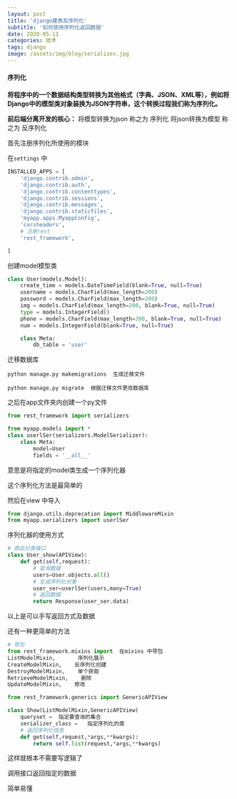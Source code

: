 ```yaml
---
layout: post
title: 'django建表及序列化'
subtitle: '如何使用序列化返回数据'
date: 2020-05-11
categories: 技术
tags: django
image: /assets/img/blog/serializes.jpg
---
```


#### 序列化

**将程序中的一个数据结构类型转换为其他格式（字典、JSON、XML等），例如将Django中的模型类对象装换为JSON字符串，这个转换过程我们称为序列化。**

**前后端分离开发的核心：**
将模型转换为json 称之为 序列化
将json转换为模型 称之为 反序列化

首先注册序列化所使用的模块

在``settings`` 中

```python
INSTALLED_APPS = [
    'django.contrib.admin',
    'django.contrib.auth',
    'django.contrib.contenttypes',
    'django.contrib.sessions',
    'django.contrib.messages',
    'django.contrib.staticfiles',
    'myapp.apps.MyappConfig',
    'corsheaders',
    # 注册rest
    'rest_framework',

]
```

创建model模型类

```python
class User(models.Model):
    create_time = models.DateTimeField(blank=True, null=True)
    username = models.CharField(max_length=200)
    password = models.CharField(max_length=200)
    img = models.CharField(max_length=200, blank=True, null=True)
    type = models.IntegerField()
    phone = models.CharField(max_length=200, blank=True, null=True)
    num = models.IntegerField(blank=True, null=True)

    class Meta:
        db_table = 'user'

```

迁移数据库

```dos
python manage.py makemigrations  生成迁移文件

python manage.py migrate  根据迁移文件更改数据库
```

之后在app文件夹内创建一个py文件

```python
from rest_framework import serializers

from myapp.models import *
class userlSer(serializers.ModelSerializer):
    class Meta:
        model=User
        fields = '__all__'
```

意思是将指定的model类生成一个序列化器

这个序列化方法是最简单的

然后在view 中导入

```python
from django.utils.deprecation import MiddlewareMixin
from myapp.serializers import userlSer
```

序列化器的使用方式

```python
# 商品分类接口
class User_show(APIView):
    def get(self,request):
        # 查询数据
        users=User.objects.all()
        # 生成序列化对象
        user_ser=userlSer(users,many=True)
		# 返回数据
        return Response(user_ser.data)
```

以上是可以手写返回方式及数据

还有一种更简单的方法

```python
# 导包
from rest_framework.mixins import  在mixins 中导包
ListModelMixin,       序列化展示
CreateModelMixin,    反序列化创建
DestroyModelMixin,    单个获取
RetrieveModelMixin,    删除
UpdateModelMixin,    修改

from rest_framework.generics import GenericAPIView

class Show(ListModelMixin,GenericAPIView)
    queryset =  指定要查询的集合
    serializer_class =   指定序列化的类
    # 返回序列化信息
    def get(self,request,*args,**kwargs):
        return self.list(request,*args,**kwargs)
```

这样就根本不需要写逻辑了

调用接口返回指定的数据

简单易懂